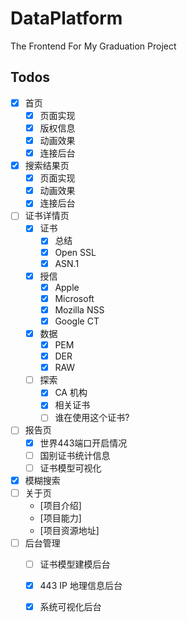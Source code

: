 # DataPlatform
The Frontend For My Graduation Project

## Todos

- [X] 首页
    - [X] 页面实现
    - [X] 版权信息
    - [X] 动画效果
    - [X] 连接后台
- [X] 搜索结果页
    - [X] 页面实现
    - [X] 动画效果
    - [X] 连接后台
- [ ] 证书详情页
    - [X] 证书
      - [X] 总结
      - [X] Open SSL
      - [X] ASN.1
    - [X] 授信
      - [X] Apple
      - [X] Microsoft
      - [X] Mozilla NSS
      - [X] Google CT
    - [X] 数据
      - [X] PEM
      - [X] DER
      - [X] RAW
    - [ ] 探索
      - [X] CA 机构
      - [X] 相关证书
      - [ ] 谁在使用这个证书?
- [ ] 报告页
    - [X] 世界443端口开启情况
    - [ ] 国别证书统计信息
    - [ ] 证书模型可视化
- [X] 模糊搜索
- [ ] 关于页
    - [项目介绍] 
    - [项目能力] 
    - [项目资源地址] 
- [ ] 后台管理
    - [ ] 证书模型建模后台
    - [X] 443 IP 地理信息后台
    - [X] 系统可视化后台

